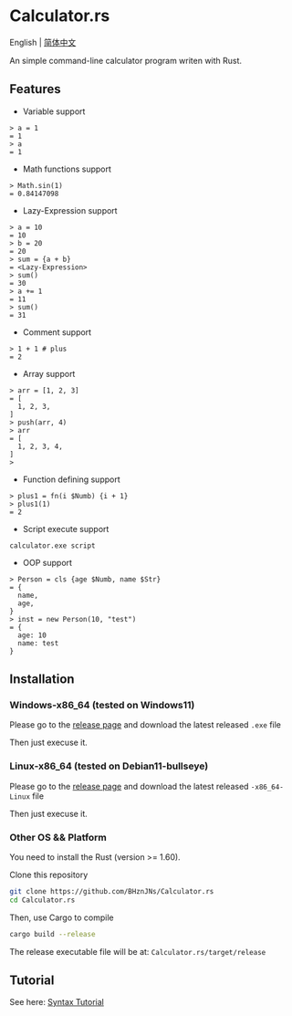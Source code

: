 # Calculator.rs

English | [简体中文](./README_CN.md)

An simple command-line calculator program writen with Rust.

## Features

- Variable support

```text
> a = 1
= 1
> a
= 1
```

- Math functions support

```text
> Math.sin(1) 
= 0.84147098
```

- Lazy-Expression support

```text
> a = 10
= 10
> b = 20
= 20
> sum = {a + b}
= <Lazy-Expression>
> sum()
= 30
> a += 1
= 11
> sum()
= 31
```

- Comment support

```text
> 1 + 1 # plus
= 2
```

- Array support

```text
> arr = [1, 2, 3] 
= [
  1, 2, 3,
]
> push(arr, 4) 
> arr
= [
  1, 2, 3, 4,
]
>
```

- Function defining support

```text
> plus1 = fn(i $Numb) {i + 1} 
> plus1(1) 
= 2
```

- Script execute support

```text
calculator.exe script
```

- OOP support

```text
> Person = cls {age $Numb, name $Str}
= {
  name,
  age,
}
> inst = new Person(10, "test") 
= {
  age: 10
  name: test
}
```

## Installation

### Windows-x86_64 (tested on Windows11)

Please go to the [release page](https://github.com/BHznJNs/Calculator.rs/releases) and download the latest released `.exe` file

Then just execuse it.

### Linux-x86_64 (tested on Debian11-bullseye)

Please go to the [release page](https://github.com/BHznJNs/Calculator.rs/releases) and download the latest released `-x86_64-Linux` file

Then just execuse it.

### Other OS && Platform

You need to install the Rust (version >= 1.60).

Clone this repository

```sh
git clone https://github.com/BHznJNs/Calculator.rs
cd Calculator.rs
```

Then, use Cargo to compile

```sh
cargo build --release
```

The release executable file will be at: `Calculator.rs/target/release`

## Tutorial

See here: [Syntax Tutorial](./examples/syntax)

